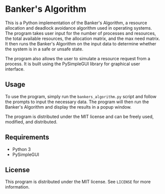# Banker's Algorithm

This is a Python implementation of the Banker's Algorithm, a resource allocation and deadlock avoidance algorithm used in operating systems. The program takes user input for the number of processes and resources, the total available resources, the allocation matrix, and the max need matrix. It then runs the Banker's Algorithm on the input data to determine whether the system is in a safe or unsafe state.

The program also allows the user to simulate a resource request from a process. It is built using the PySimpleGUI library for graphical user interface.

## Usage

To use the program, simply run the `bankers_algorithm.py` script and follow the prompts to input the necessary data. The program will then run the Banker's Algorithm and display the results in a popup window.

The program is distributed under the MIT license and can be freely used, modified, and distributed.

## Requirements

- Python 3
- PySimpleGUI

## License

This program is distributed under the MIT license. See `LICENSE` for more information.
